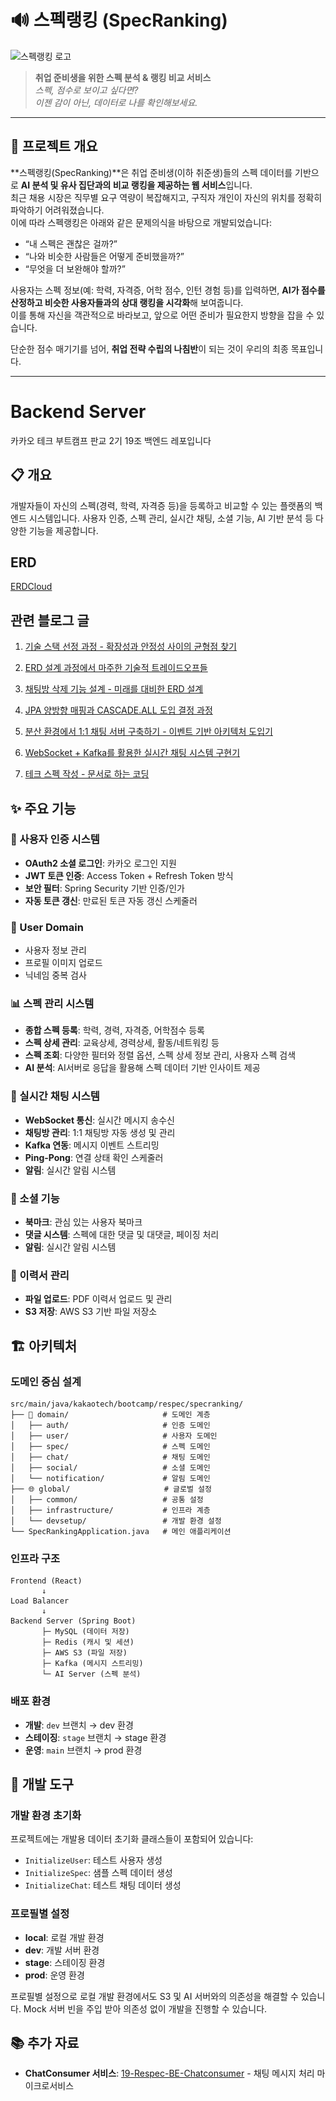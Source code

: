 # 🔊 스펙랭킹 (SpecRanking) 

<img src="https://github.com/100-hours-a-week/19-Respec-WIKI/blob/main/스펙랭킹%20로고.png" alt="스펙랭킹 로고" width="300"/>


> **취업 준비생을 위한 스펙 분석 & 랭킹 비교 서비스**  
> _스펙, 점수로 보이고 싶다면?_  
> _이젠 감이 아닌, 데이터로 나를 확인해보세요._

---

## 📌 프로젝트 개요

**스펙랭킹(SpecRanking)**은 취업 준비생(이하 취준생)들의 스펙 데이터를 기반으로 **AI 분석 및 유사 집단과의 비교 랭킹을 제공하는 웹 서비스**입니다.  
최근 채용 시장은 직무별 요구 역량이 복잡해지고, 구직자 개인이 자신의 위치를 정확히 파악하기 어려워졌습니다.  
이에 따라 스펙랭킹은 아래와 같은 문제의식을 바탕으로 개발되었습니다:

- “내 스펙은 괜찮은 걸까?”
- “나와 비슷한 사람들은 어떻게 준비했을까?”
- “무엇을 더 보완해야 할까?”

사용자는 스펙 정보(예: 학력, 자격증, 어학 점수, 인턴 경험 등)를 입력하면, **AI가 점수를 산정하고 비슷한 사용자들과의 상대 랭킹을 시각화**해 보여줍니다.  
이를 통해 자신을 객관적으로 바라보고, 앞으로 어떤 준비가 필요한지 방향을 잡을 수 있습니다.  

단순한 점수 매기기를 넘어, **취업 전략 수립의 나침반**이 되는 것이 우리의 최종 목표입니다.

---

# Backend Server
카카오 테크 부트캠프 판교 2기 19조 백엔드 레포입니다

## 📋 개요

개발자들이 자신의 스펙(경력, 학력, 자격증 등)을 등록하고 비교할 수 있는 플랫폼의 백엔드 시스템입니다. 사용자 인증, 스펙 관리, 실시간 채팅, 소셜 기능, AI 기반 분석 등 다양한 기능을 제공합니다.

## ERD

[ERDCloud](https://www.erdcloud.com/d/4xxcrLbDnLu4ZyEoJ)

## 관련 블로그 글

1. [기술 스택 선정 과정 - 확장성과 안정성 사이의 균형점 찾기](https://aole.tistory.com/111)

2. [ERD 설계 과정에서 마주한 기술적 트레이드오프들](https://aole.tistory.com/116)

3. [채팅방 삭제 기능 설계 - 미래를 대비한 ERD 설계](https://aole.tistory.com/118)

4. [JPA 양방향 매핑과 CASCADE.ALL 도입 결정 과정](https://aole.tistory.com/132)

5. [분산 환경에서 1:1 채팅 서버 구축하기 - 이벤트 기반 아키텍처 도입기](https://aole.tistory.com/146)

6. [WebSocket + Kafka를 활용한 실시간 채팅 시스템 구현기](https://aole.tistory.com/171)

7. [테크 스펙 작성 - 문서로 하는 코딩](https://aole.tistory.com/174)

## ✨ 주요 기능

### 🔐 사용자 인증 시스템
- **OAuth2 소셜 로그인**: 카카오 로그인 지원
- **JWT 토큰 인증**: Access Token + Refresh Token 방식
- **보안 필터**: Spring Security 기반 인증/인가
- **자동 토큰 갱신**: 만료된 토큰 자동 갱신 스케줄러

### 👤 User Domain
- 사용자 정보 관리
- 프로필 이미지 업로드
- 닉네임 중복 검사

### 📊 스펙 관리 시스템
- **종합 스펙 등록**: 학력, 경력, 자격증, 어학점수 등록
- **스펙 상세 관리**: 교육상세, 경력상세, 활동/네트워킹 등
- **스펙 조회**: 다양한 필터와 정렬 옵션, 스펙 상세 정보 관리, 사용자 스펙 검색
- **AI 분석**: AI서버로 응답을 활용해 스펙 데이터 기반 인사이트 제공

### 💬 실시간 채팅 시스템
- **WebSocket 통신**: 실시간 메시지 송수신
- **채팅방 관리**: 1:1 채팅방 자동 생성 및 관리
- **Kafka 연동**: 메시지 이벤트 스트리밍
- **Ping-Pong**: 연결 상태 확인 스케줄러
- **알림**: 실시간 알림 시스템

### 🤝 소셜 기능
- **북마크**: 관심 있는 사용자 북마크
- **댓글 시스템**: 스펙에 대한 댓글 및 대댓글, 페이징 처리
- **알림**: 실시간 알림 시스템

### 📄 이력서 관리
- **파일 업로드**: PDF 이력서 업로드 및 관리
- **S3 저장**: AWS S3 기반 파일 저장소

## 🏗️ 아키텍처

### 도메인 중심 설계
```
src/main/java/kakaotech/bootcamp/respec/specranking/
├── 🎯 domain/                     # 도메인 계층
│   ├── auth/                     # 인증 도메인
│   ├── user/                     # 사용자 도메인
│   ├── spec/                     # 스펙 도메인
│   ├── chat/                     # 채팅 도메인
│   ├── social/                   # 소셜 도메인
│   └── notification/             # 알림 도메인
├── 🌐 global/                     # 글로벌 설정
│   ├── common/                   # 공통 설정
│   ├── infrastructure/           # 인프라 계층
│   └── devsetup/                 # 개발 환경 설정
└── SpecRankingApplication.java   # 메인 애플리케이션
```

### 인프라 구조
```
Frontend (React) 
       ↓
Load Balancer
       ↓
Backend Server (Spring Boot)
       ├─ MySQL (데이터 저장)
       ├─ Redis (캐시 및 세션)
       ├─ AWS S3 (파일 저장)
       ├─ Kafka (메시지 스트리밍)
       └─ AI Server (스펙 분석)
```

### 배포 환경
- **개발**: `dev` 브랜치 → dev 환경
- **스테이징**: `stage` 브랜치 → stage 환경  
- **운영**: `main` 브랜치 → prod 환경


## 🔧 개발 도구

### 개발 환경 초기화
프로젝트에는 개발용 데이터 초기화 클래스들이 포함되어 있습니다:
- `InitializeUser`: 테스트 사용자 생성
- `InitializeSpec`: 샘플 스펙 데이터 생성
- `InitializeChat`: 테스트 채팅 데이터 생성

### 프로필별 설정
- **local**: 로컬 개발 환경
- **dev**: 개발 서버 환경
- **stage**: 스테이징 환경
- **prod**: 운영 환경

프로필별 설정으로 로컬 개발 환경에서도 S3 및 AI 서버와의 의존성을 해결할 수 있습니다.
Mock 서버 빈을 주입 받아 의존성 없이 개발을 진행할 수 있습니다.
  
## 📚 추가 자료

- **ChatConsumer 서비스**: [19-Respec-BE-Chatconsumer](https://github.com/100-hours-a-week/19-Respec-BE-Chatconsumer) - 채팅 메시지 처리 마이크로서비스
